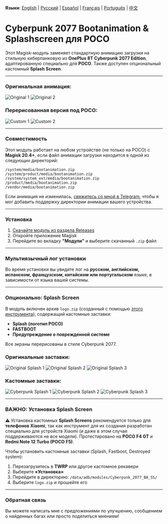 **Языки**: [English](README.md) | [Русский](README.ru.md) | [Español](README.es.md) | [Français](README.fr.md) | [Português](README.pt.md) | [中文](README.zh.md)

# Cyberpunk 2077 Bootanimation & Splashscreen для POCO

Этот Magisk-модуль заменяет стандартную анимацию загрузки на стильную киберпанковую из **OnePlus 8T Cyberpunk 2077 Edition**, адаптированную специально для **POCO**. Также доступен опциональный кастомный **Splash Screen**.

---

### Оригинальная анимация:
![Original 1](images/original1.jpg) ![Original 2](images/original2.jpg)

### Перерисованная версия под POCO:
![Custom 1](images/custom1.jpg) ![Custom 2](images/custom2.jpg)

---

### Совместимость

Этот модуль работает на любом устройстве (не только на POCO) с **Magisk 20.4+**, если файл анимации загрузки находится в одной из следующих директорий:

```
/system/media/bootanimation.zip
/system/product/media/bootanimation.zip
/system/system_ext/media/bootanimation.zip
/product/media/bootanimation.zip
/vendor/media/bootanimation.zip
```

Если анимация не изменилась, [свяжитесь со мной в Telegram](https://t.me/mbczqetuo), чтобы я мог добавить поддержку директории анимации вашего устройства.

---

### Установка

 1. [Скачайте модуль из раздела Releases](https://github.com/ENEIZEM/Magisk-Module-Cyberpunk-2077-Bootanimation-SplashScreen-POCO/releases)
 2. Откройте приложение Magisk
 3. Перейдите во вкладку **"Модули"** и выберите скачанный `.zip` файл

---

### Мультиязычный лог установки

Во время установки вы увидите лог на **русском, английском, испанском, французском, китайском или португальском** языке, в зависимости от языка вашей системы.

---

### Опционально: Splash Screen

В модуль включен архив `logo.zip` (созданный с помощью [этого инструмента](https://4pda.to/forum/index.php?showtopic=1023354&st=1580#entry114714184)), содержащий кастомные заставки:

 * **Splash (логотип POCO)**
 * **FASTBOOT**
 * **Предупреждение о поврежденной системе**

Все экраны перерисованы в стиле Cyberpunk 2077.

### Оригинальные заставки:
![Original Splash 1](images/splash_orig1.jpg) ![Original Splash 2](images/splash_orig2.jpg) ![Original Splash 3](images/splash_orig3.jpg)

### Кастомные заставки:
![Cyberpunk Splash 1](images/splash_custom1.jpg) ![Cyberpunk Splash 2](images/splash_custom2.jpg) ![Cyberpunk Splash 3](images/splash_custom3.jpg)

---

### ВАЖНО: Установка Splash Screen

⚠️ Установка кастомных **Splash Screens** рекомендуется только для **телефонов Xiaomi**, так как инструмент для их создания разработан специально для устройств Xiaomi (и даже в этом случае поддерживаются не все модели).
Протестировано на **POCO F4 GT** и **Redmi Note 12 Turbo (POCO F5)**.

Чтобы установить кастомные заставки (Splash, Fastboot, Destroyed system):

 1. Перезагрузитесь в **TWRP** или другое кастомное рекавери
 2. Выберите **«Установка»**
 3. Перейдите в директорию: `/data/adb/modules/Cyberpunk_2077_BA_SS/`
 4. Выберите `logo.zip` и прошейте его

---

### Обратная связь
Вы можете написать мне с предложениями по улучшению, сообщением о найденных багах или просто поделиться мнением!